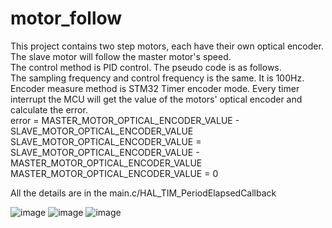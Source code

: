 # motor_follow
This project contains two step motors, each have their own optical encoder. The slave motor will follow the master motor's speed.  
The control method is PID control. The pseudo code is as follows.  
The sampling frequency and control frequency is the same. It is 100Hz.
Encoder measure method is STM32 Timer encoder mode. Every timer interrupt the MCU will get the value of the motors' optical encoder and calculate the error.  
error = MASTER_MOTOR_OPTICAL_ENCODER_VALUE - SLAVE_MOTOR_OPTICAL_ENCODER_VALUE   
SLAVE_MOTOR_OPTICAL_ENCODER_VALUE = SLAVE_MOTOR_OPTICAL_ENCODER_VALUE - MASTER_MOTOR_OPTICAL_ENCODER_VALUE   
MASTER_MOTOR_OPTICAL_ENCODER_VALUE = 0  

All the details are in the main.c/HAL_TIM_PeriodElapsedCallback  
  
![image](https://github.com/throwfriedchicken/motor_follow/assets/72564911/3299ea63-da2a-4283-90ff-9748acac4407)
![image](https://github.com/throwfriedchicken/motor_follow/assets/72564911/65236f82-b0d8-4b66-a195-5dfce9104c46)
![image](https://github.com/throwfriedchicken/motor_follow/assets/72564911/0bf5dcb0-5ff6-42f4-aa55-645db833f2f5) 

